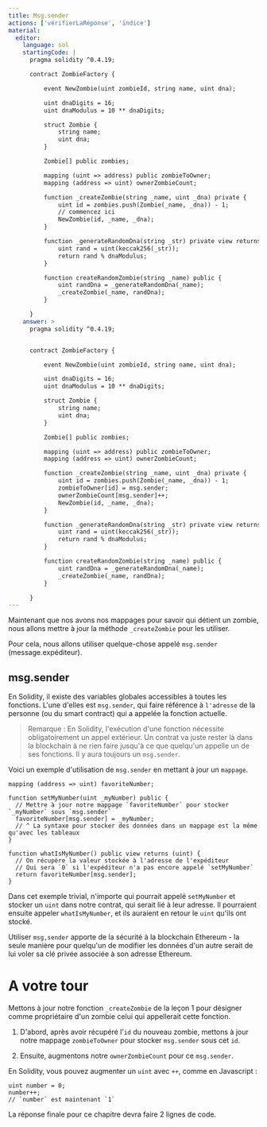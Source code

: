 ```yaml
---
title: Msg.sender
actions: ['vérifierLaRéponse', 'indice']
material:
  editor:
    language: sol
    startingCode: |
      pragma solidity ^0.4.19;

      contract ZombieFactory {

          event NewZombie(uint zombieId, string name, uint dna);

          uint dnaDigits = 16;
          uint dnaModulus = 10 ** dnaDigits;

          struct Zombie {
              string name;
              uint dna;
          }

          Zombie[] public zombies;

          mapping (uint => address) public zombieToOwner;
          mapping (address => uint) ownerZombieCount;

          function _createZombie(string _name, uint _dna) private {
              uint id = zombies.push(Zombie(_name, _dna)) - 1;
              // commencez ici
              NewZombie(id, _name, _dna);
          }

          function _generateRandomDna(string _str) private view returns (uint) {
              uint rand = uint(keccak256(_str));
              return rand % dnaModulus;
          }

          function createRandomZombie(string _name) public {
              uint randDna = _generateRandomDna(_name);
              _createZombie(_name, randDna);
          }

      }
    answer: >
      pragma solidity ^0.4.19;


      contract ZombieFactory {

          event NewZombie(uint zombieId, string name, uint dna);

          uint dnaDigits = 16;
          uint dnaModulus = 10 ** dnaDigits;

          struct Zombie {
              string name;
              uint dna;
          }

          Zombie[] public zombies;

          mapping (uint => address) public zombieToOwner;
          mapping (address => uint) ownerZombieCount;

          function _createZombie(string _name, uint _dna) private {
              uint id = zombies.push(Zombie(_name, _dna)) - 1;
              zombieToOwner[id] = msg.sender;
              ownerZombieCount[msg.sender]++;
              NewZombie(id, _name, _dna);
          }

          function _generateRandomDna(string _str) private view returns (uint) {
              uint rand = uint(keccak256(_str));
              return rand % dnaModulus;
          }

          function createRandomZombie(string _name) public {
              uint randDna = _generateRandomDna(_name);
              _createZombie(_name, randDna);
          }

      }
---
```


Maintenant que nos avons nos mappages pour savoir qui détient un zombie, nous allons mettre à jour la méthode `_createZombie` pour les utiliser.

Pour cela, nous allons utiliser quelque-chose appelé `msg.sender` (message.expéditeur).

## msg.sender

En Solidity, il existe des variables globales accessibles à toutes les fonctions. L'une d'elles est `msg.sender`, qui faire référence à `l'adresse` de la personne (ou du smart contract) qui a appelée la fonction actuelle.

> Remarque : En Solidity, l'exécution d'une fonction nécessite obligatoirement un appel extérieur. Un contrat va juste rester là dans la blockchain à ne rien faire jusqu'à ce que quelqu'un appelle un de ses fonctions. Il y aura toujours un `msg.sender`.

Voici un exemple d'utilisation de `msg.sender` en mettant à jour un `mappage`.


```
mapping (address => uint) favoriteNumber;

function setMyNumber(uint _myNumber) public {
  // Mettre à jour notre mappage `favoriteNumber` pour stocker `_myNumber` sous `msg.sender`
  favoriteNumber[msg.sender] = _myNumber;
  // ^ La syntaxe pour stocker des données dans un mappage est la même qu'avec les tableaux
}

function whatIsMyNumber() public view returns (uint) {
  // On récupère la valeur stockée à l'adresse de l'expéditeur
  // Qui sera `0` si l'expéditeur n'a pas encore appelé `setMyNumber`
  return favoriteNumber[msg.sender];
}
```

Dans cet exemple trivial, n'importe qui pourrait appelé `setMyNumber` et stocker un `uint` dans notre contrat, qui serait lié à leur adresse. Il pourraient ensuite appeler `whatIsMyNumber`, et ils auraient en retour le `uint` qu'ils ont stocké.

Utiliser `msg,sender` apporte de la sécurité à la blockchain Ethereum - la seule manière pour quelqu'un de modifier les données d'un autre serait de lui voler sa clé privée associée à son adresse Ethereum.


# A votre tour

Mettons à jour notre fonction `_createZombie` de la leçon 1 pour désigner comme propriétaire d'un zombie celui qui appellerait cette fonction.

1. D'abord, après avoir récupéré l'`id` du nouveau zombie, mettons à jour notre mappage `zombieToOwner` pour stocker `msg.sender` sous cet `id`.

2. Ensuite, augmentons notre `ownerZombieCount` pour ce `msg.sender`.

En Solidity, vous pouvez augmenter un `uint` avec `++`, comme en Javascript :

```
uint number = 0;
number++;
// `number` est maintenant `1`
```

La réponse finale pour ce chapitre devra faire 2 lignes de code.
